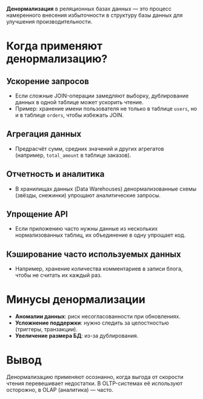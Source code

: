 **Денормализация** в реляционных базах данных — это процесс намеренного внесения избыточности в структуру базы данных для улучшения производительности.
# Когда применяют денормализацию?
## Ускорение запросов
- Если сложные JOIN-операции замедляют выборку, дублирование данных в одной таблице может ускорить чтение.
- Пример: хранение имени пользователя не только в таблице `users`, но и в таблице `orders`, чтобы избежать JOIN.
## Агрегация данных
- Предрасчёт сумм, средних значений и других агрегатов (например, `total_amount` в таблице заказов).
## Отчетность и аналитика
- В хранилищах данных (Data Warehouses) денормализованные схемы (звёзды, снежинки) упрощают аналитические запросы.
## Упрощение API
- Если приложению часто нужны данные из нескольких нормализованных таблиц, их объединение в одну упрощает код.
## Кэширование часто используемых данных
- Например, хранение количества комментариев в записи блога, чтобы не считать их каждый раз.
# Минусы денормализации
- **Аномалии данных**: риск несогласованности при обновлениях.
- **Усложнение поддержки**: нужно следить за целостностью (триггеры, транзакции).
- **Увеличение размера БД**: из-за дублирования.
# Вывод
Денормализацию применяют осознанно, когда выгода от скорости чтения перевешивает недостатки. В OLTP-системах её используют осторожно, в OLAP (аналитика) — часто.